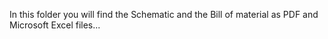 In this folder you will find the Schematic and the Bill of material as PDF and Microsoft Excel files...
